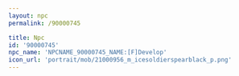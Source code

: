 ```yaml
---
layout: npc
permalink: /90000745

title: Npc
id: '90000745'
npc_name: 'NPCNAME_90000745_NAME:[F]Develop'
icon_url: 'portrait/mob/21000956_m_icesoldierspearblack_p.png'
---
```

